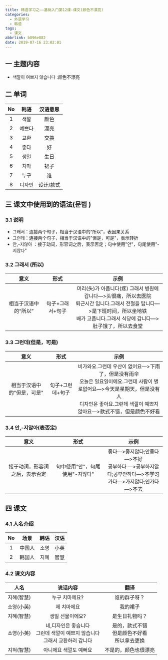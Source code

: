 ```yaml
---
title: 韩语学习之——基础入门第12课-课文(颜色不漂亮)
categories:
  - 外语学习
  - 韩语
tags:
  - 课文
abbrlink: b896e882
date: 2019-07-16 23:02:01
---
```

##   一 主题内容

* 색깔이 여쁘지 않습니다   :颜色不漂亮

<!--more-->

## 二 单词

|  No  |  韩语  | 汉语意思  |
| :--: | :----: | :-------: |
|  1   |  색깔  |   颜色    |
|  2   | 예쁘다 |   漂亮    |
|  3   |  교환  |   交换    |
|  4   |  좋다  |    好     |
|  5   |  생일  |   生日    |
|  6   |  치마  |   裙子    |
|  7   |  누구  |    谁     |
|  8   | 디자인 | 设计/款式 |

##  三 课文中使用到的语法(문법 )

### 3.1 说明

* 그래서：连接两个句子，相当于汉语中的“所以”，表因果关系
* 그런데：连接两个句子，相当于汉语中的"但是，可是"，表示转折
* 안,-지않아 ：接于动词，形容词之后，表示否定；句中使用"안"，句尾使用"-지않다"

### 3.2 그래서 (所以)

|         意义         |       形式       |                             示例                             |
| :------------------: | :--------------: | :----------------------------------------------------------: |
| 相当于汉语中的“所以” | 句子+그래서+句子 | 머리(头)가 아픕니다(疼) 그래서 병원에 갑니다—>头很痛，所以去医院<br/>퇴근시간 입니다.그래서 전철을 탑니다—>是下班时间，所以坐地铁<br/>배가 고픕니다.그래서 식당에 갑니다—>肚子饿了，所以去食堂 |

### 3.3 그런데(但是，可是)

|            意义            |       形式       |                             示例                             |
| :------------------------: | :--------------: | :----------------------------------------------------------: |
| 相当于汉语中的"但是，可是" | 句子+그런데+句子 | 비가와요.그런데 우산이 없어요—>下雨了，但是没有雨伞<br/>오늘은 일요일이에요.그런데 사람이 별로없어요—>今天是星期天，但是没有人<br/>디자인은 좋아요.그런데 색깔이 예쁘지 않아요—>款式不错，但是颜色不好看<br/> |

### 3.4 안,-지않아(表否定)

|              意义              |              形式               |                             示例                             |
| :----------------------------: | :-----------------------------: | :----------------------------------------------------------: |
| 接于动词，形容词之后，表示否定 | 句中使用"안"，句尾使用"-지않다" | 좋다—>좋지않다;안좋다—>不好<br/>공부하다 —>공부하지않다;공부안하다—>不学习<br/>가다—>가지않다;인가다—>不去 |

## 四 课文

### 4.1 人名介绍

|  No  |  场景  | 韩语 | 汉语 |
| :--: | :----: | :--: | :--: |
|  1   | 中国人 | 소영 | 小英 |
|  2   | 韩国人 | 지혜 | 智慧 |

### 4.2 课文内容


|    人名    |                           说话内容                           |                       翻译                       |
| :--------: | :----------------------------------------------------------: | :----------------------------------------------: |
| 지혜(智慧) |                        누구 치마에요?                        |                   谁的群子呀？                   |
| 소영(小英) |                         제 치마에요                          |                     我的裙子                     |
| 지혜(智慧) |                       생일 선물이에요?                       |                  是生日礼物吗？                  |
| 소영(小英) | 네,디자인은 좋습니다<br>그런데 색깔이 예쁘지 않습니다<br>그래서 교환하러 갑니다<br> | 是的，款式不错<br>但是颜色不好看<br>所以拿去更换 |
| 지혀(智慧) |                    아니에요 색깔도 예뻐요                    |               不是的，颜色也很漂亮               |

